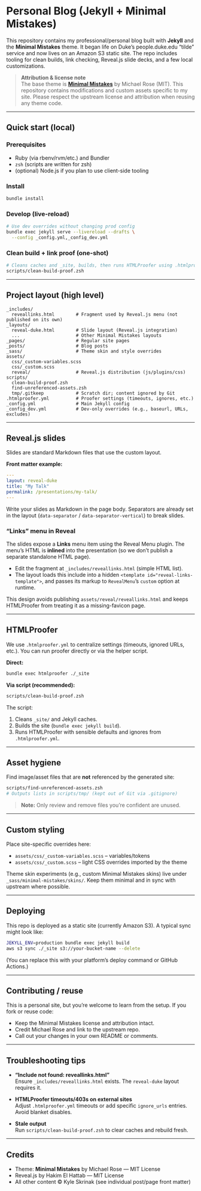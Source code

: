 # Personal Blog (Jekyll + Minimal Mistakes)

This repository contains my professional/personal blog built with **Jekyll** and the **Minimal Mistakes** theme. It began life on Duke’s people.duke.edu “tilde” service and now lives on an Amazon S3 static site. The repo includes tooling for clean builds, link checking, Reveal.js slide decks, and a few local customizations.

> **Attribution & license note**  
> The base theme is **[Minimal Mistakes](https://github.com/mmistakes/minimal-mistakes)** by
> Michael Rose (MIT). This repository contains modifications and custom assets specific to my site.
> Please respect the upstream license and attribution when reusing any theme code.

---

## Quick start (local)

### Prerequisites
- Ruby (via rbenv/rvm/etc.) and Bundler
- `zsh` (scripts are written for zsh)
- (optional) Node.js if you plan to use client-side tooling

### Install
```zsh
bundle install
```

### Develop (live-reload)
```zsh
# Use dev overrides without changing prod config
bundle exec jekyll serve --livereload --drafts \
  --config _config.yml,_config_dev.yml
```

### Clean build + link proof (one-shot)
```zsh
# Cleans caches and _site, builds, then runs HTMLProofer using .htmlproofer.yml
scripts/clean-build-proof.zsh
```

---

## Project layout (high level)
```
_includes/
  reveallinks.html        # Fragment used by Reveal.js menu (not published on its own)
_layouts/
  reveal-duke.html        # Slide layout (Reveal.js integration)
  ...                     # Other Minimal Mistakes layouts
_pages/                   # Regular site pages
_posts/                   # Blog posts
_sass/                    # Theme skin and style overrides
assets/
  css/_custom-variables.scss
  css/_custom.scss
  reveal/                 # Reveal.js distribution (js/plugins/css)
scripts/
  clean-build-proof.zsh
  find-unreferenced-assets.zsh
  tmp/.gitkeep            # Scratch dir; content ignored by Git
.htmlproofer.yml          # Proofer settings (timeouts, ignores, etc.)
_config.yml               # Main Jekyll config
_config_dev.yml           # Dev-only overrides (e.g., baseurl, URLs, excludes)
```

---

## Reveal.js slides

Slides are standard Markdown files that use the custom layout.

**Front matter example:**
```yaml
---
layout: reveal-duke
title: "My Talk"
permalink: /presentations/my-talk/
---
```

Write your slides as Markdown in the page body. Separators are already set in
the layout (`data-separator` / `data-separator-vertical`) to break slides.

### “Links” menu in Reveal
The slides expose a **Links** menu item using the Reveal Menu plugin. The menu’s
HTML is **inlined** into the presentation (so we don’t publish a separate
standalone HTML page).

- Edit the fragment at `_includes/reveallinks.html` (simple HTML list).  
- The layout loads this include into a hidden `<template id="reveal-links-template">`,
  and passes its markup to `RevealMenu`’s `custom` option at runtime.

This design avoids publishing `assets/reveal/reveallinks.html` and keeps
HTMLProofer from treating it as a missing-favicon page.

---

## HTMLProofer

We use `.htmlproofer.yml` to centralize settings (timeouts, ignored URLs, etc.).
You can run proofer directly or via the helper script.

**Direct:**
```zsh
bundle exec htmlproofer ./_site
```

**Via script (recommended):**
```zsh
scripts/clean-build-proof.zsh
```

The script:
1. Cleans `_site/` and Jekyll caches.
2. Builds the site (`bundle exec jekyll build`).
3. Runs HTMLProofer with sensible defaults and ignores from `.htmlproofer.yml`.

---

## Asset hygiene

Find image/asset files that are **not** referenced by the generated site:
```zsh
scripts/find-unreferenced-assets.zsh
# Outputs lists in scripts/tmp/ (kept out of Git via .gitignore)
```

> **Note:** Only review and remove files you’re confident are unused.

---

## Custom styling

Place site-specific overrides here:

- `assets/css/_custom-variables.scss` – variables/tokens
- `assets/css/_custom.scss` – light CSS overrides imported by the theme

Theme skin experiments (e.g., custom Minimal Mistakes skins) live under
`_sass/minimal-mistakes/skins/`. Keep them minimal and in sync with upstream
where possible.

---

## Deploying

This repo is deployed as a static site (currently Amazon S3). A typical sync
might look like:

```zsh
JEKYLL_ENV=production bundle exec jekyll build
aws s3 sync ./_site s3://your-bucket-name --delete
```

(You can replace this with your platform’s deploy command or GitHub Actions.)

---

## Contributing / reuse

This is a personal site, but you’re welcome to learn from the setup. If you fork
or reuse code:
- Keep the Minimal Mistakes license and attribution intact.
- Credit Michael Rose and link to the upstream repo.
- Call out your changes in your own README or comments.

---

## Troubleshooting tips

- **“Include not found: reveallinks.html”**  
  Ensure `_includes/reveallinks.html` exists. The `reveal-duke` layout requires it.

- **HTMLProofer timeouts/403s on external sites**  
  Adjust `.htmlproofer.yml` timeouts or add specific `ignore_urls` entries.
  Avoid blanket disables.

- **Stale output**  
  Run `scripts/clean-build-proof.zsh` to clear caches and rebuild fresh.

---

## Credits

- Theme: **Minimal Mistakes** by Michael Rose — MIT License
- Reveal.js by Hakim El Hattab — MIT License
- All other content © Kyle Skrinak (see individual post/page front matter)
